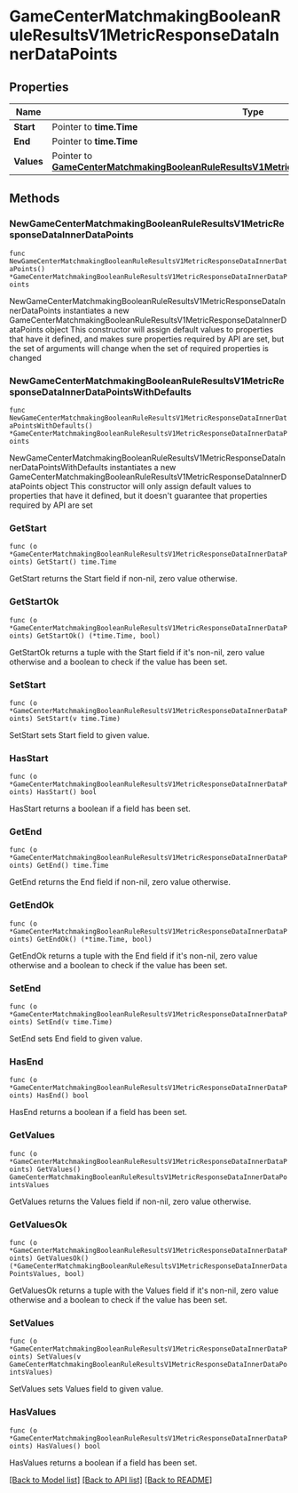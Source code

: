 # GameCenterMatchmakingBooleanRuleResultsV1MetricResponseDataInnerDataPoints

## Properties

Name | Type | Description | Notes
------------ | ------------- | ------------- | -------------
**Start** | Pointer to **time.Time** |  | [optional] 
**End** | Pointer to **time.Time** |  | [optional] 
**Values** | Pointer to [**GameCenterMatchmakingBooleanRuleResultsV1MetricResponseDataInnerDataPointsValues**](GameCenterMatchmakingBooleanRuleResultsV1MetricResponseDataInnerDataPointsValues.md) |  | [optional] 

## Methods

### NewGameCenterMatchmakingBooleanRuleResultsV1MetricResponseDataInnerDataPoints

`func NewGameCenterMatchmakingBooleanRuleResultsV1MetricResponseDataInnerDataPoints() *GameCenterMatchmakingBooleanRuleResultsV1MetricResponseDataInnerDataPoints`

NewGameCenterMatchmakingBooleanRuleResultsV1MetricResponseDataInnerDataPoints instantiates a new GameCenterMatchmakingBooleanRuleResultsV1MetricResponseDataInnerDataPoints object
This constructor will assign default values to properties that have it defined,
and makes sure properties required by API are set, but the set of arguments
will change when the set of required properties is changed

### NewGameCenterMatchmakingBooleanRuleResultsV1MetricResponseDataInnerDataPointsWithDefaults

`func NewGameCenterMatchmakingBooleanRuleResultsV1MetricResponseDataInnerDataPointsWithDefaults() *GameCenterMatchmakingBooleanRuleResultsV1MetricResponseDataInnerDataPoints`

NewGameCenterMatchmakingBooleanRuleResultsV1MetricResponseDataInnerDataPointsWithDefaults instantiates a new GameCenterMatchmakingBooleanRuleResultsV1MetricResponseDataInnerDataPoints object
This constructor will only assign default values to properties that have it defined,
but it doesn't guarantee that properties required by API are set

### GetStart

`func (o *GameCenterMatchmakingBooleanRuleResultsV1MetricResponseDataInnerDataPoints) GetStart() time.Time`

GetStart returns the Start field if non-nil, zero value otherwise.

### GetStartOk

`func (o *GameCenterMatchmakingBooleanRuleResultsV1MetricResponseDataInnerDataPoints) GetStartOk() (*time.Time, bool)`

GetStartOk returns a tuple with the Start field if it's non-nil, zero value otherwise
and a boolean to check if the value has been set.

### SetStart

`func (o *GameCenterMatchmakingBooleanRuleResultsV1MetricResponseDataInnerDataPoints) SetStart(v time.Time)`

SetStart sets Start field to given value.

### HasStart

`func (o *GameCenterMatchmakingBooleanRuleResultsV1MetricResponseDataInnerDataPoints) HasStart() bool`

HasStart returns a boolean if a field has been set.

### GetEnd

`func (o *GameCenterMatchmakingBooleanRuleResultsV1MetricResponseDataInnerDataPoints) GetEnd() time.Time`

GetEnd returns the End field if non-nil, zero value otherwise.

### GetEndOk

`func (o *GameCenterMatchmakingBooleanRuleResultsV1MetricResponseDataInnerDataPoints) GetEndOk() (*time.Time, bool)`

GetEndOk returns a tuple with the End field if it's non-nil, zero value otherwise
and a boolean to check if the value has been set.

### SetEnd

`func (o *GameCenterMatchmakingBooleanRuleResultsV1MetricResponseDataInnerDataPoints) SetEnd(v time.Time)`

SetEnd sets End field to given value.

### HasEnd

`func (o *GameCenterMatchmakingBooleanRuleResultsV1MetricResponseDataInnerDataPoints) HasEnd() bool`

HasEnd returns a boolean if a field has been set.

### GetValues

`func (o *GameCenterMatchmakingBooleanRuleResultsV1MetricResponseDataInnerDataPoints) GetValues() GameCenterMatchmakingBooleanRuleResultsV1MetricResponseDataInnerDataPointsValues`

GetValues returns the Values field if non-nil, zero value otherwise.

### GetValuesOk

`func (o *GameCenterMatchmakingBooleanRuleResultsV1MetricResponseDataInnerDataPoints) GetValuesOk() (*GameCenterMatchmakingBooleanRuleResultsV1MetricResponseDataInnerDataPointsValues, bool)`

GetValuesOk returns a tuple with the Values field if it's non-nil, zero value otherwise
and a boolean to check if the value has been set.

### SetValues

`func (o *GameCenterMatchmakingBooleanRuleResultsV1MetricResponseDataInnerDataPoints) SetValues(v GameCenterMatchmakingBooleanRuleResultsV1MetricResponseDataInnerDataPointsValues)`

SetValues sets Values field to given value.

### HasValues

`func (o *GameCenterMatchmakingBooleanRuleResultsV1MetricResponseDataInnerDataPoints) HasValues() bool`

HasValues returns a boolean if a field has been set.


[[Back to Model list]](../README.md#documentation-for-models) [[Back to API list]](../README.md#documentation-for-api-endpoints) [[Back to README]](../README.md)


